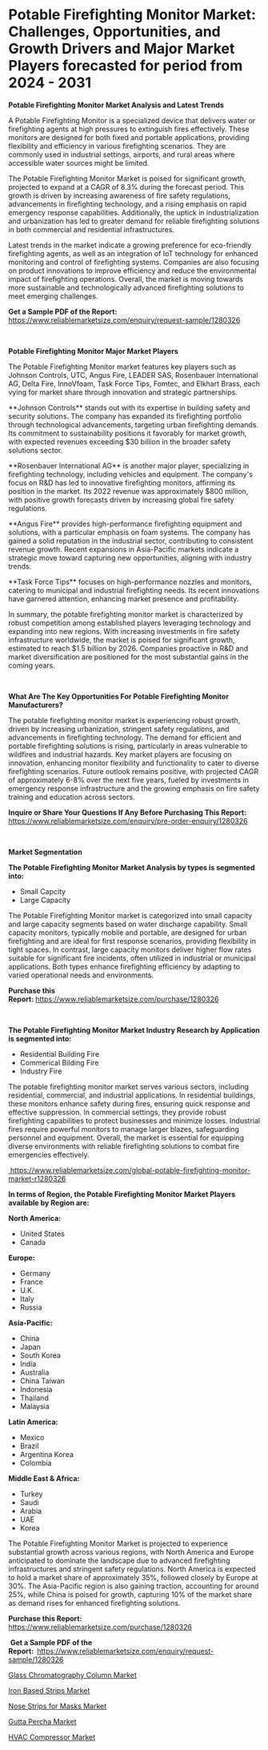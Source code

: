 <p><h1>Potable Firefighting Monitor Market: Challenges, Opportunities, and Growth Drivers and Major Market Players forecasted for period from 2024 - 2031</h1></p><p><strong>Potable Firefighting Monitor Market Analysis and Latest Trends</strong></p>
<p><p>A Potable Firefighting Monitor is a specialized device that delivers water or firefighting agents at high pressures to extinguish fires effectively. These monitors are designed for both fixed and portable applications, providing flexibility and efficiency in various firefighting scenarios. They are commonly used in industrial settings, airports, and rural areas where accessible water sources might be limited.</p><p>The Potable Firefighting Monitor Market is poised for significant growth, projected to expand at a CAGR of 8.3% during the forecast period. This growth is driven by increasing awareness of fire safety regulations, advancements in firefighting technology, and a rising emphasis on rapid emergency response capabilities. Additionally, the uptick in industrialization and urbanization has led to greater demand for reliable firefighting solutions in both commercial and residential infrastructures.</p><p>Latest trends in the market indicate a growing preference for eco-friendly firefighting agents, as well as an integration of IoT technology for enhanced monitoring and control of firefighting systems. Companies are also focusing on product innovations to improve efficiency and reduce the environmental impact of firefighting operations. Overall, the market is moving towards more sustainable and technologically advanced firefighting solutions to meet emerging challenges.</p></p>
<p><strong>Get a Sample PDF of the Report:&nbsp;</strong> <a href="https://www.reliablemarketsize.com/enquiry/request-sample/1280326?utm_campaign=1170&utm_medium=2&utm_source=Github&utm_content=ia&utm_term=29092024&utm_id=potable-firefighting-monitor">https://www.reliablemarketsize.com/enquiry/request-sample/1280326</a></p>
<p>&nbsp;</p>
<p><strong>Potable Firefighting Monitor Major Market Players</strong></p>
<p><p>The Potable Firefighting Monitor market features key players such as Johnson Controls, UTC, Angus Fire, LEADER SAS, Rosenbauer International AG, Delta Fire, InnoVfoam, Task Force Tips, Fomtec, and Elkhart Brass, each vying for market share through innovation and strategic partnerships.</p><p>**Johnson Controls** stands out with its expertise in building safety and security solutions. The company has expanded its firefighting portfolio through technological advancements, targeting urban firefighting demands. Its commitment to sustainability positions it favorably for market growth, with expected revenues exceeding $30 billion in the broader safety solutions sector.</p><p>**Rosenbauer International AG** is another major player, specializing in firefighting technology, including vehicles and equipment. The company's focus on R&D has led to innovative firefighting monitors, affirming its position in the market. Its 2022 revenue was approximately $800 million, with positive growth forecasts driven by increasing global fire safety regulations.</p><p>**Angus Fire** provides high-performance firefighting equipment and solutions, with a particular emphasis on foam systems. The company has gained a solid reputation in the industrial sector, contributing to consistent revenue growth. Recent expansions in Asia-Pacific markets indicate a strategic move toward capturing new opportunities, aligning with industry trends.</p><p>**Task Force Tips** focuses on high-performance nozzles and monitors, catering to municipal and industrial firefighting needs. Its recent innovations have garnered attention, enhancing market presence and profitability.</p><p>In summary, the potable firefighting monitor market is characterized by robust competition among established players leveraging technology and expanding into new regions. With increasing investments in fire safety infrastructure worldwide, the market is poised for significant growth, estimated to reach $1.5 billion by 2026. Companies proactive in R&D and market diversification are positioned for the most substantial gains in the coming years.</p></p>
<p>&nbsp;</p>
<p><strong>What Are The Key Opportunities For Potable Firefighting Monitor Manufacturers?</strong></p>
<p><p>The potable firefighting monitor market is experiencing robust growth, driven by increasing urbanization, stringent safety regulations, and advancements in firefighting technology. The demand for efficient and portable firefighting solutions is rising, particularly in areas vulnerable to wildfires and industrial hazards. Key market players are focusing on innovation, enhancing monitor flexibility and functionality to cater to diverse firefighting scenarios. Future outlook remains positive, with projected CAGR of approximately 6-8% over the next five years, fueled by investments in emergency response infrastructure and the growing emphasis on fire safety training and education across sectors.</p></p>
<p><strong>Inquire or Share Your Questions If Any Before Purchasing This Report:</strong> <a href="https://www.reliablemarketsize.com/enquiry/pre-order-enquiry/1280326?utm_campaign=1170&utm_medium=2&utm_source=Github&utm_content=ia&utm_term=29092024&utm_id=potable-firefighting-monitor">https://www.reliablemarketsize.com/enquiry/pre-order-enquiry/1280326</a></p>
<p>&nbsp;</p>
<p><strong>Market Segmentation</strong></p>
<p><strong>The Potable Firefighting Monitor Market Analysis by types is segmented into:</strong></p>
<p><ul><li>Small Capcity</li><li>Large Capacity</li></ul></p>
<p><p>The Potable Firefighting Monitor market is categorized into small capacity and large capacity segments based on water discharge capability. Small capacity monitors, typically mobile and portable, are designed for urban firefighting and are ideal for first response scenarios, providing flexibility in tight spaces. In contrast, large capacity monitors deliver higher flow rates suitable for significant fire incidents, often utilized in industrial or municipal applications. Both types enhance firefighting efficiency by adapting to varied operational needs and environments.</p></p>
<p><strong>Purchase this Report:&nbsp;</strong><a href="https://www.reliablemarketsize.com/purchase/1280326?utm_campaign=1170&utm_medium=2&utm_source=Github&utm_content=ia&utm_term=29092024&utm_id=potable-firefighting-monitor">https://www.reliablemarketsize.com/purchase/1280326</a></p>
<p>&nbsp;</p>
<p><strong>The Potable Firefighting Monitor Market Industry Research by Application is segmented into:</strong></p>
<p><ul><li>Residential Building Fire</li><li>Commerical Bilding Fire</li><li>Industry Fire</li></ul></p>
<p><p>The potable firefighting monitor market serves various sectors, including residential, commercial, and industrial applications. In residential buildings, these monitors enhance safety during fires, ensuring quick response and effective suppression. In commercial settings, they provide robust firefighting capabilities to protect businesses and minimize losses. Industrial fires require powerful monitors to manage larger blazes, safeguarding personnel and equipment. Overall, the market is essential for equipping diverse environments with reliable firefighting solutions to combat fire emergencies effectively.</p></p>
<p><a href="https://www.reliablemarketsize.com/global-potable-firefighting-monitor-market-r1280326?utm_campaign=1170&utm_medium=2&utm_source=Github&utm_content=ia&utm_term=29092024&utm_id=potable-firefighting-monitor">&nbsp;https://www.reliablemarketsize.com/global-potable-firefighting-monitor-market-r1280326</a></p>
<p><strong>In terms of Region, the Potable Firefighting Monitor Market Players available by Region are:</strong></p>
<p>
    <p> <strong> North America: </strong>
        <ul>
            <li>United States</li>
            <li>Canada</li>
        </ul>
        </p> 
    <p> <strong> Europe: </strong>
        <ul>
            <li>Germany</li>
            <li>France</li>
            <li>U.K.</li>
            <li>Italy</li>
            <li>Russia</li>
        </ul>
        </p> 
    <p> <strong> Asia-Pacific: </strong>
        <ul>
            <li>China</li>
            <li>Japan</li>
            <li>South Korea</li>
            <li>India</li>
            <li>Australia</li>
            <li>China Taiwan</li>
            <li>Indonesia</li>
            <li>Thailand</li>
            <li>Malaysia</li>
        </ul>
        </p> 
    <p> <strong> Latin America: </strong>
        <ul>
            <li>Mexico</li>
            <li>Brazil</li>
            <li>Argentina Korea</li>
            <li>Colombia</li>
        </ul>
        </p> 
    <p> <strong> Middle East & Africa: </strong>
        <ul>
            <li>Turkey</li>
            <li>Saudi</li>
            <li>Arabia</li>
            <li>UAE</li>
            <li>Korea</li>
        </ul>
    </p>
    </p>
<p><p>The Potable Firefighting Monitor Market is projected to experience substantial growth across various regions, with North America and Europe anticipated to dominate the landscape due to advanced firefighting infrastructures and stringent safety regulations. North America is expected to hold a market share of approximately 35%, followed closely by Europe at 30%. The Asia-Pacific region is also gaining traction, accounting for around 25%, while China is poised for growth, capturing 10% of the market share as demand rises for enhanced firefighting solutions.</p></p>
<p><strong>Purchase this Report: </strong><a href="https://www.reliablemarketsize.com/purchase/1280326?utm_campaign=1170&utm_medium=2&utm_source=Github&utm_content=ia&utm_term=29092024&utm_id=potable-firefighting-monitor">https://www.reliablemarketsize.com/purchase/1280326</a></p>
<p>&nbsp;<strong>Get a Sample PDF of the Report:&nbsp;&nbsp;</strong><a href="https://www.reliablemarketsize.com/enquiry/request-sample/1280326?utm_campaign=1170&utm_medium=2&utm_source=Github&utm_content=ia&utm_term=29092024&utm_id=potable-firefighting-monitor">https://www.reliablemarketsize.com/enquiry/request-sample/1280326</a></p>
<p><strong></strong></p>
<p><p><a href="https://www.linkedin.com/pulse/how-regional-markets-adapting-glass-chromatography-column-x3dse?utm_campaign=1170&utm_medium=2&utm_source=Github&utm_content=ia&utm_term=29092024&utm_id=potable-firefighting-monitor">Glass Chromatography Column Market</a></p><p><a href="https://issuu.com/reportprime-2/docs/iron-based-strips-market-size-2030._ebb2e2fea261ff?utm_campaign=1170&utm_medium=2&utm_source=Github&utm_content=ia&utm_term=29092024&utm_id=potable-firefighting-monitor">Iron Based Strips Market</a></p><p><a href="https://issuu.com/reportprime-2/docs/nose-strips-for-masks-market-size-2_4a3f2cface1836?utm_campaign=1170&utm_medium=2&utm_source=Github&utm_content=ia&utm_term=29092024&utm_id=potable-firefighting-monitor">Nose Strips for Masks Market</a></p><p><a href="https://www.linkedin.com/pulse/gutta-percha-market-size-share-trends-analysis-report-end-use-ngwpc?utm_campaign=1170&utm_medium=2&utm_source=Github&utm_content=ia&utm_term=29092024&utm_id=potable-firefighting-monitor">Gutta Percha Market</a></p><p><a href="https://www.linkedin.com/pulse/unlocking-growth-potential-market-strategic-analysis-hvac-ke1ce?utm_campaign=1170&utm_medium=2&utm_source=Github&utm_content=ia&utm_term=29092024&utm_id=potable-firefighting-monitor">HVAC Compressor Market</a></p></p>